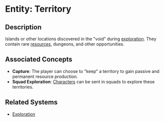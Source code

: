 # Entity: Territory

## Description
Islands or other locations discovered in the "void" during [exploration](../Systems/Exploration.md). They contain rare [resources](./Resources/Resource.md), dungeons, and other opportunities.

## Associated Concepts
- **Capture**: The player can choose to "keep" a territory to gain passive and permanent resource production.
- **Squad Exploration**: [Characters](./Character.md) can be sent in squads to explore these territories.

## Related Systems
- [Exploration](../Systems/Exploration.md)
